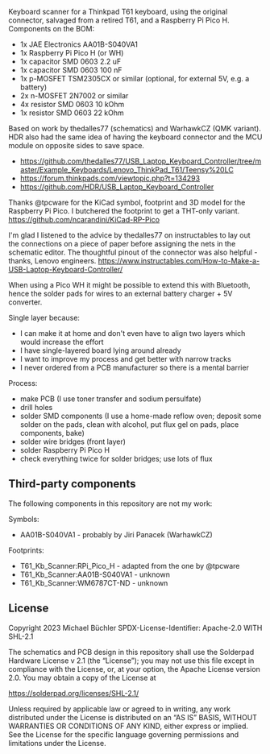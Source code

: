 Keyboard scanner for a Thinkpad T61 keyboard, using the original connector,
salvaged from a retired T61, and a Raspberry Pi Pico H. Components on the BOM:

* 1x JAE Electronics AA01B-S040VA1
* 1x Raspberry Pi Pico H (or WH)
* 1x capacitor SMD 0603 2.2 uF
* 1x capacitor SMD 0603 100 nF
* 1x p-MOSFET TSM2305CX or similar (optional, for external 5V, e.g. a battery)
* 2x n-MOSFET 2N7002 or similar
* 4x resistor SMD 0603 10 kOhm
* 1x resistor SMD 0603 22 kOhm

Based on work by thedalles77 (schematics) and WarhawkCZ (QMK variant). HDR also
had the same idea of having the keyboard connector and the MCU module on
opposite sides to save space.
- https://github.com/thedalles77/USB_Laptop_Keyboard_Controller/tree/master/Example_Keyboards/Lenovo_ThinkPad_T61/Teensy%20LC
- https://forum.thinkpads.com/viewtopic.php?t=134293
- https://github.com/HDR/USB_Laptop_Keyboard_Controller

Thanks @tpcware for the KiCad symbol, footprint and 3D model for the Raspberry
Pi Pico. I butchered the footprint to get a THT-only variant.
https://github.com/ncarandini/KiCad-RP-Pico

I'm glad I listened to the advice by thedalles77 on instructables to lay out
the connections on a piece of paper before assigning the nets in the schematic
editor. The thoughtful pinout of the connector was also helpful - thanks,
Lenovo engineers.
https://www.instructables.com/How-to-Make-a-USB-Laptop-Keyboard-Controller/

When using a Pico WH it might be possible to extend this with Bluetooth, hence
the solder pads for wires to an external battery charger + 5V converter.

Single layer because:

* I can make it at home and don't even have to align two layers which would
  increase the effort
* I have single-layered board lying around already
* I want to improve my process and get better with narrow tracks
* I never ordered from a PCB manufacturer so there is a mental barrier

Process:

* make PCB (I use toner transfer and sodium persulfate)
* drill holes
* solder SMD components (I use a home-made reflow oven; deposit some solder on
  the pads, clean with alcohol, put flux gel on pads, place components, bake)
* solder wire bridges (front layer)
* solder Raspberry Pi Pico H
* check everything twice for solder bridges; use lots of flux

## Third-party components

The following components in this repository are not my work:

Symbols:

* AA01B-S040VA1 - probably by Jiri Panacek (WarhawkCZ)

Footprints:

* T61_Kb_Scanner:RPi_Pico_H - adapted from the one by @tpcware
* T61_Kb_Scanner:AA01B-S040VA1 - unknown
* T61_Kb_Scanner:WM6787CT-ND - unknown

## License

Copyright 2023 Michael Büchler
SPDX-License-Identifier: Apache-2.0 WITH SHL-2.1

The schematics and PCB design in this repository shall use the Solderpad Hardware License v 2.1 (the “License”); you may not use this file except in compliance with the License, or, at your option, the Apache License version 2.0. You may obtain a copy of the License at

https://solderpad.org/licenses/SHL-2.1/

Unless required by applicable law or agreed to in writing, any work distributed under the License is distributed on an “AS IS” BASIS, WITHOUT WARRANTIES OR CONDITIONS OF ANY KIND, either express or implied. See the License for the specific language governing permissions and limitations under the License.

